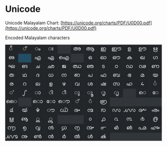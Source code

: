 # Unicode

Unicode Malayalam Chart: [https://unicode.org/charts/PDF/U0D00.pdf](https://unicode.org/charts/PDF/U0D00.pdf)

Encoded Malayalam characters

![Encoded Malayalam characters](<../../.gitbook/assets/image (13).png>)

